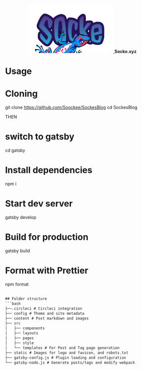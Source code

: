 <p align="center">
  <a href="https://socke.xyz">
    <img
      src="https://github.com/Soockee/SockesBlog/blob/master/img/Logo.png"
      height="160"
      alt="Socke.xyz"
      title="Socke.xyz"
    />
  </a>
  <b>Socke.xyz</b><br>
</p>

# Usage


# Cloning
git clone https://github.com/Soockee/SockesBlog
cd SockesBlog

THEN
# switch to gatsby
cd gatsby

# Install dependencies
npm i

# Start dev server
gatsby develop

# Build for production
gatsby build

# Format with Prettier
npm format

```

## Folder structure
```bash
├──.circleci # Circleci integration
├── config # Theme and site metadata
├── content # Post markdown and images
├── src
│   ├── components
│   ├── layouts
│   ├── pages
│   ├── style
│   └── templates # For Post and Tag page generation
├── static # Images for logo and favicon, and robots.txt
├── gatsby-config.js # Plugin loading and configuration
└── gatsby-node.js # Generate posts/tags and modify webpack
```
